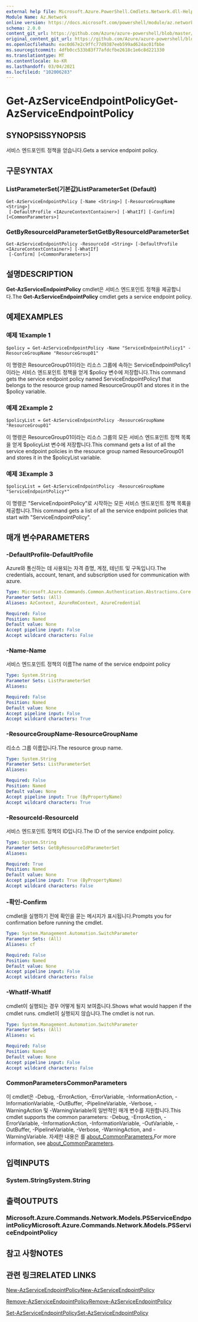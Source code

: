 ```yaml
---
external help file: Microsoft.Azure.PowerShell.Cmdlets.Network.dll-Help.xml
Module Name: Az.Network
online version: https://docs.microsoft.com/powershell/module/az.network/get-azserviceendpointpolicy
schema: 2.0.0
content_git_url: https://github.com/Azure/azure-powershell/blob/master/src/Network/Network/help/Get-AzServiceEndpointPolicy.md
original_content_git_url: https://github.com/Azure/azure-powershell/blob/master/src/Network/Network/help/Get-AzServiceEndpointPolicy.md
ms.openlocfilehash: eac0d67e2c9ffc77d9387eeb599ad624ac01fbbe
ms.sourcegitcommit: 4dfb0cc533b83f77afdcfbe2618c1e6c8d221330
ms.translationtype: MT
ms.contentlocale: ko-KR
ms.lasthandoff: 03/04/2021
ms.locfileid: "102006283"
---
```

# <span data-ttu-id="a147a-101">Get-AzServiceEndpointPolicy</span><span class="sxs-lookup"><span data-stu-id="a147a-101">Get-AzServiceEndpointPolicy</span></span>

## <span data-ttu-id="a147a-102">SYNOPSIS</span><span class="sxs-lookup"><span data-stu-id="a147a-102">SYNOPSIS</span></span>
<span data-ttu-id="a147a-103">서비스 엔드포인트 정책을 얻습니다.</span><span class="sxs-lookup"><span data-stu-id="a147a-103">Gets a service endpoint policy.</span></span>

## <span data-ttu-id="a147a-104">구문</span><span class="sxs-lookup"><span data-stu-id="a147a-104">SYNTAX</span></span>

### <span data-ttu-id="a147a-105">ListParameterSet(기본값)</span><span class="sxs-lookup"><span data-stu-id="a147a-105">ListParameterSet (Default)</span></span>
```
Get-AzServiceEndpointPolicy [-Name <String>] [-ResourceGroupName <String>]
 [-DefaultProfile <IAzureContextContainer>] [-WhatIf] [-Confirm] [<CommonParameters>]
```

### <span data-ttu-id="a147a-106">GetByResourceIdParameterSet</span><span class="sxs-lookup"><span data-stu-id="a147a-106">GetByResourceIdParameterSet</span></span>
```
Get-AzServiceEndpointPolicy -ResourceId <String> [-DefaultProfile <IAzureContextContainer>] [-WhatIf]
 [-Confirm] [<CommonParameters>]
```

## <span data-ttu-id="a147a-107">설명</span><span class="sxs-lookup"><span data-stu-id="a147a-107">DESCRIPTION</span></span>
<span data-ttu-id="a147a-108">**Get-AzServiceEndpointPolicy** cmdlet은 서비스 엔드포인트 정책을 제공합니다.</span><span class="sxs-lookup"><span data-stu-id="a147a-108">The **Get-AzServiceEndpointPolicy** cmdlet gets a service endpoint policy.</span></span>

## <span data-ttu-id="a147a-109">예제</span><span class="sxs-lookup"><span data-stu-id="a147a-109">EXAMPLES</span></span>

### <span data-ttu-id="a147a-110">예제 1</span><span class="sxs-lookup"><span data-stu-id="a147a-110">Example 1</span></span>
```
$policy = Get-AzServiceEndpointPolicy -Name "ServiceEndpointPolicy1" -ResourceGroupName "ResourceGroup01"
```

<span data-ttu-id="a147a-111">이 명령은 ResourceGroup01이라는 리소스 그룹에 속하는 ServiceEndpointPolicy1이라는 서비스 엔드포인트 정책을 얻게 $policy 변수에 저장합니다.</span><span class="sxs-lookup"><span data-stu-id="a147a-111">This command gets the service endpoint policy named ServiceEndpointPolicy1 that belongs to the resource group named ResourceGroup01 and stores it in the $policy variable.</span></span>

### <span data-ttu-id="a147a-112">예제 2</span><span class="sxs-lookup"><span data-stu-id="a147a-112">Example 2</span></span>
```
$policyList = Get-AzServiceEndpointPolicy -ResourceGroupName "ResourceGroup01"
```

<span data-ttu-id="a147a-113">이 명령은 ResourceGroup01이라는 리소스 그룹의 모든 서비스 엔드포인트 정책 목록을 얻게 $policyList 변수에 저장합니다.</span><span class="sxs-lookup"><span data-stu-id="a147a-113">This command gets a list of all the service endpoint policies in the resource group named ResourceGroup01 and stores it in the $policyList variable.</span></span>

### <span data-ttu-id="a147a-114">예제 3</span><span class="sxs-lookup"><span data-stu-id="a147a-114">Example 3</span></span>
```
$policyList = Get-AzServiceEndpointPolicy -ResourceGroupName "ServiceEndpointPolicy*"
```

<span data-ttu-id="a147a-115">이 명령은 "ServiceEndpointPolicy"로 시작하는 모든 서비스 엔드포인트 정책 목록을 제공합니다.</span><span class="sxs-lookup"><span data-stu-id="a147a-115">This command gets a list of all the service endpoint policies that start with "ServiceEndpointPolicy".</span></span>

## <span data-ttu-id="a147a-116">매개 변수</span><span class="sxs-lookup"><span data-stu-id="a147a-116">PARAMETERS</span></span>

### <span data-ttu-id="a147a-117">-DefaultProfile</span><span class="sxs-lookup"><span data-stu-id="a147a-117">-DefaultProfile</span></span>
<span data-ttu-id="a147a-118">Azure와 통신하는 데 사용되는 자격 증명, 계정, 테넌트 및 구독입니다.</span><span class="sxs-lookup"><span data-stu-id="a147a-118">The credentials, account, tenant, and subscription used for communication with azure.</span></span>

```yaml
Type: Microsoft.Azure.Commands.Common.Authentication.Abstractions.Core.IAzureContextContainer
Parameter Sets: (All)
Aliases: AzContext, AzureRmContext, AzureCredential

Required: False
Position: Named
Default value: None
Accept pipeline input: False
Accept wildcard characters: False
```

### <span data-ttu-id="a147a-119">-Name</span><span class="sxs-lookup"><span data-stu-id="a147a-119">-Name</span></span>
<span data-ttu-id="a147a-120">서비스 엔드포인트 정책의 이름</span><span class="sxs-lookup"><span data-stu-id="a147a-120">The name of the service endpoint policy</span></span>

```yaml
Type: System.String
Parameter Sets: ListParameterSet
Aliases:

Required: False
Position: Named
Default value: None
Accept pipeline input: False
Accept wildcard characters: True
```

### <span data-ttu-id="a147a-121">-ResourceGroupName</span><span class="sxs-lookup"><span data-stu-id="a147a-121">-ResourceGroupName</span></span>
<span data-ttu-id="a147a-122">리소스 그룹 이름입니다.</span><span class="sxs-lookup"><span data-stu-id="a147a-122">The resource group name.</span></span>

```yaml
Type: System.String
Parameter Sets: ListParameterSet
Aliases:

Required: False
Position: Named
Default value: None
Accept pipeline input: True (ByPropertyName)
Accept wildcard characters: True
```

### <span data-ttu-id="a147a-123">-ResourceId</span><span class="sxs-lookup"><span data-stu-id="a147a-123">-ResourceId</span></span>
<span data-ttu-id="a147a-124">서비스 엔드포인트 정책의 ID입니다.</span><span class="sxs-lookup"><span data-stu-id="a147a-124">The ID of the service endpoint policy.</span></span>

```yaml
Type: System.String
Parameter Sets: GetByResourceIdParameterSet
Aliases:

Required: True
Position: Named
Default value: None
Accept pipeline input: True (ByPropertyName)
Accept wildcard characters: False
```

### <span data-ttu-id="a147a-125">-확인</span><span class="sxs-lookup"><span data-stu-id="a147a-125">-Confirm</span></span>
<span data-ttu-id="a147a-126">cmdlet을 실행하기 전에 확인을 묻는 메시지가 표시됩니다.</span><span class="sxs-lookup"><span data-stu-id="a147a-126">Prompts you for confirmation before running the cmdlet.</span></span>

```yaml
Type: System.Management.Automation.SwitchParameter
Parameter Sets: (All)
Aliases: cf

Required: False
Position: Named
Default value: None
Accept pipeline input: False
Accept wildcard characters: False
```

### <span data-ttu-id="a147a-127">-WhatIf</span><span class="sxs-lookup"><span data-stu-id="a147a-127">-WhatIf</span></span>
<span data-ttu-id="a147a-128">cmdlet이 실행되는 경우 어떻게 될지 보여줍니다.</span><span class="sxs-lookup"><span data-stu-id="a147a-128">Shows what would happen if the cmdlet runs.</span></span> <span data-ttu-id="a147a-129">cmdlet이 실행되지 않습니다.</span><span class="sxs-lookup"><span data-stu-id="a147a-129">The cmdlet is not run.</span></span>

```yaml
Type: System.Management.Automation.SwitchParameter
Parameter Sets: (All)
Aliases: wi

Required: False
Position: Named
Default value: None
Accept pipeline input: False
Accept wildcard characters: False
```

### <span data-ttu-id="a147a-130">CommonParameters</span><span class="sxs-lookup"><span data-stu-id="a147a-130">CommonParameters</span></span>
<span data-ttu-id="a147a-131">이 cmdlet은 -Debug, -ErrorAction, -ErrorVariable, -InformationAction, -InformationVariable, -OutBuffer, -PipelineVariable, -Verbose, -WarningAction 및 -WarningVariable의 일반적인 매개 변수를 지원합니다.</span><span class="sxs-lookup"><span data-stu-id="a147a-131">This cmdlet supports the common parameters: -Debug, -ErrorAction, -ErrorVariable, -InformationAction, -InformationVariable, -OutVariable, -OutBuffer, -PipelineVariable, -Verbose, -WarningAction, and -WarningVariable.</span></span> <span data-ttu-id="a147a-132">자세한 내용은 를 [about_CommonParameters.](http://go.microsoft.com/fwlink/?LinkID=113216)</span><span class="sxs-lookup"><span data-stu-id="a147a-132">For more information, see [about_CommonParameters](http://go.microsoft.com/fwlink/?LinkID=113216).</span></span>

## <span data-ttu-id="a147a-133">입력</span><span class="sxs-lookup"><span data-stu-id="a147a-133">INPUTS</span></span>

### <span data-ttu-id="a147a-134">System.String</span><span class="sxs-lookup"><span data-stu-id="a147a-134">System.String</span></span>

## <span data-ttu-id="a147a-135">출력</span><span class="sxs-lookup"><span data-stu-id="a147a-135">OUTPUTS</span></span>

### <span data-ttu-id="a147a-136">Microsoft.Azure.Commands.Network.Models.PSServiceEndpointPolicy</span><span class="sxs-lookup"><span data-stu-id="a147a-136">Microsoft.Azure.Commands.Network.Models.PSServiceEndpointPolicy</span></span>

## <span data-ttu-id="a147a-137">참고 사항</span><span class="sxs-lookup"><span data-stu-id="a147a-137">NOTES</span></span>

## <span data-ttu-id="a147a-138">관련 링크</span><span class="sxs-lookup"><span data-stu-id="a147a-138">RELATED LINKS</span></span>

[<span data-ttu-id="a147a-139">New-AzServiceEndpointPolicy</span><span class="sxs-lookup"><span data-stu-id="a147a-139">New-AzServiceEndpointPolicy</span></span>](./New-AzServiceEndpointPolicy.md)

[<span data-ttu-id="a147a-140">Remove-AzServiceEndpointPolicy</span><span class="sxs-lookup"><span data-stu-id="a147a-140">Remove-AzServiceEndpointPolicy</span></span>](./Remove-AzServiceEndpointPolicy.md)

[<span data-ttu-id="a147a-141">Set-AzServiceEndpointPolicy</span><span class="sxs-lookup"><span data-stu-id="a147a-141">Set-AzServiceEndpointPolicy</span></span>](./Set-AzServiceEndpointPolicy.md)
